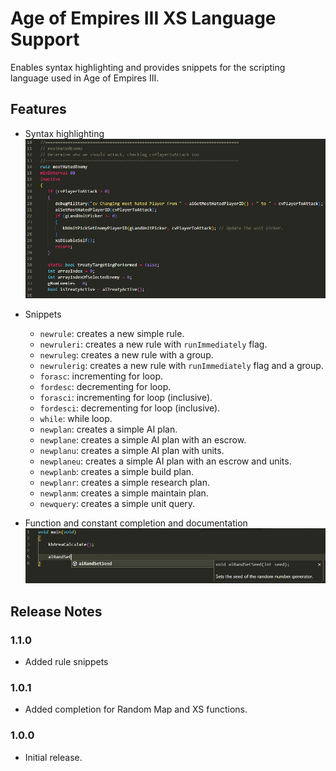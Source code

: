 # Age of Empires III XS Language Support

Enables syntax highlighting and provides snippets for the scripting language used in Age of Empires III.

## Features

- Syntax highlighting
![Syntax highlighting](https://raw.githubusercontent.com/thinotmandresy/age3xs/main/assets/syntax-highlighting.png)

- Snippets
  - `newrule`: creates a new simple rule.
  - `newruleri`: creates a new rule with `runImmediately` flag.
  - `newruleg`: creates a new rule with a group.
  - `newrulerig`: creates a new rule with `runImmediately` flag and a group.
  - `forasc`: incrementing for loop.
  - `fordesc`: decrementing for loop.
  - `forasci`: incrementing for loop (inclusive).
  - `fordesci`: decrementing for loop (inclusive).
  - `while`: while loop.
  - `newplan`: creates a simple AI plan.
  - `newplane`: creates a simple AI plan with an escrow.
  - `newplanu`: creates a simple AI plan with units.
  - `newplaneu`: creates a simple AI plan with an escrow and units.
  - `newplanb`: creates a simple build plan.
  - `newplanr`: creates a simple research plan.
  - `newplanm`: creates a simple maintain plan.
  - `newquery`: creates a simple unit query.

- Function and constant completion and documentation
![Function documentation](https://raw.githubusercontent.com/thinotmandresy/age3xs/main/assets/function-completion.png)

## Release Notes

### 1.1.0

- Added rule snippets

### 1.0.1

- Added completion for Random Map and XS functions.

### 1.0.0

- Initial release.
